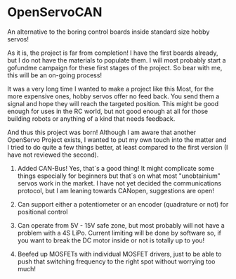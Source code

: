 # OpenServoCAN
An alternative to the boring control boards inside standard size hobby servos!

As it is, the project is far from completion! I have the first boards already, but I do not
have the materials to populate them. I will most probably start a gofundme campaign for these
first stages of the project. So bear with me, this will be an on-going process!

It was a very long time I wanted to make a project like this
Most, for the more expensive ones, hobby servos offer no feed back.
You send them a signal and hope they will reach the targeted position.
This might be good enough for uses in the RC world, but not good enough 
at all for those building robots or anything of a kind that needs feedback.

And thus this project was born! Although I am aware that another OpenServo Project
exists, I wanted to put my own touch into the matter and I tried to do quite a few 
things better, at least compared to the first version (I have not reviewed the second).

1) Added CAN-Bus! Yes, that´s a good thing! It might complicate some things especially for beginners
but that´s on what most "unobtainium" servos work in the market. I have not yet decided the 
communications protocol, but I am leaning towards CANopen, suggestions are open!

2) Can support either a potentiometer or an encoder (quadrature or not) for positional control

3) Can operate from 5V - 15V safe zone, but most probably will not have a problem with a 4S LiPo.
Current limiting will be done by software so, if you want to break the DC motor inside or not is
totally up to you!

4) Beefed up MOSFETs with individual MOSFET drivers, just to be able to push that switching 
frequency to the right spot without worrying too much!
